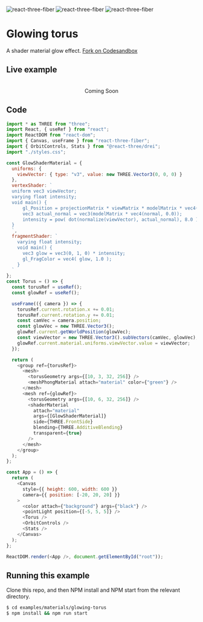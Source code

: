 ![react-three-fiber](https://img.shields.io/badge/dynamic/json?url=https://raw.githubusercontent.com/onion2k/r3f-by-example/develop/examples/materials/glowing-torus/package.json&label=react-three-fiber&query=$.dependencies['react-three-fiber']&color=green) ![react-three-fiber](https://img.shields.io/badge/dynamic/json?url=https://raw.githubusercontent.com/onion2k/r3f-by-example/develop/examples/materials/glowing-torus/package.json&label=three&query=$.dependencies['three']&color=green) ![react-three-fiber](https://img.shields.io/badge/dynamic/json?url=https://raw.githubusercontent.com/onion2k/r3f-by-example/develop/examples/materials/glowing-torus/package.json&label=@react-three/drei&query=$.dependencies['@react-three/drei']&color=green)

# Glowing torus

A shader material glow effect. [Fork on Codesandbox](https://githubbox.com/onion2k/r3f-by-example/tree/develop/examples/materials/glowing-torus)

## Live example
<div align="center">
  <br>
Coming Soon
  <br>
</div>

## Code
```js
import * as THREE from "three";
import React, { useRef } from "react";
import ReactDOM from "react-dom";
import { Canvas, useFrame } from "react-three-fiber";
import { OrbitControls, Stats } from "@react-three/drei";
import "./styles.css";

const GlowShaderMaterial = {
  uniforms: {
    viewVector: { type: "v3", value: new THREE.Vector3(0, 0, 0) }
  },
  vertexShader: `
  uniform vec3 viewVector;
  varying float intensity;
  void main() {
      gl_Position = projectionMatrix * viewMatrix * modelMatrix * vec4( position, 1.0 );
      vec3 actual_normal = vec3(modelMatrix * vec4(normal, 0.0));
      intensity = pow( dot(normalize(viewVector), actual_normal), 8.0 );
  }
  `,
  fragmentShader: `
    varying float intensity;
    void main() {
      vec3 glow = vec3(0, 1, 0) * intensity;
      gl_FragColor = vec4( glow, 1.0 );
    }
  `
};
const Torus = () => {
  const torusRef = useRef();
  const glowRef = useRef();

  useFrame(({ camera }) => {
    torusRef.current.rotation.x += 0.01;
    torusRef.current.rotation.y += 0.01;
    const camVec = camera.position;
    const glowVec = new THREE.Vector3();
    glowRef.current.getWorldPosition(glowVec);
    const viewVector = new THREE.Vector3().subVectors(camVec, glowVec);
    glowRef.current.material.uniforms.viewVector.value = viewVector;
  });

  return (
    <group ref={torusRef}>
      <mesh>
        <torusGeometry args={[10, 3, 32, 256]} />
        <meshPhongMaterial attach="material" color={"green"} />
      </mesh>
      <mesh ref={glowRef}>
        <torusGeometry args={[10, 6, 32, 256]} />
        <shaderMaterial
          attach="material"
          args={[GlowShaderMaterial]}
          side={THREE.FrontSide}
          blending={THREE.AdditiveBlending}
          transparent={true}
        />
      </mesh>
    </group>
  );
};

const App = () => {
  return (
    <Canvas
      style={{ height: 600, width: 600 }}
      camera={{ position: [-20, 20, 20] }}
    >
      <color attach={"background"} args={"black"} />
      <pointLight position={[-5, 5, 5]} />
      <Torus />
      <OrbitControls />
      <Stats />
    </Canvas>
  );
};

ReactDOM.render(<App />, document.getElementById("root"));

```

## Running this example

Clone this repo, and then NPM install and NPM start from the relevant directory.

```bash
$ cd examples/materials/glowing-torus
$ npm install && npm run start
```